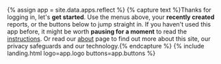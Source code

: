 {% assign app = site.data.apps.reflect %}
{% capture text %}Thanks for logging in, let's __get started__. Use the menus above, your __recently created__ reports, or the buttons below to jump straight in. If you haven't used this app before, it might be worth __pausing for a moment__ to read the [instructions](#instructions). Or read our [about](/about/) page to find out more about this site, our privacy safeguards and our technology.{% endcapture %}
{% include landing.html logo=app.logo buttons=app.buttons %}